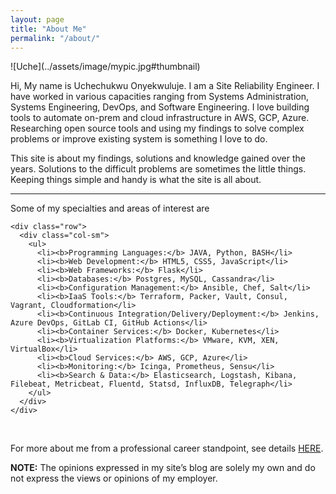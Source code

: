 ```yaml
---
layout: page
title: "About Me"
permalink: "/about/"
---
```


<div class="aboutmeformat">
  <div>
   <div class="custom" markdown="1">
   ![Uche](../assets/image/mypic.jpg#thumbnail) 
   </div>

   <p class="aboutmeparagraphsetting">
   Hi, My name is Uchechukwu Onyekwuluje. I am a Site Reliability Engineer. I have worked in various capacities ranging from Systems Administration, Systems Engineering, DevOps, and Software Engineering. I love building tools to automate on-prem and cloud infrastructure in AWS, GCP, Azure. Researching open source tools and using my findings to solve complex problems or improve existing system is something I love to do. 
   </p>

   <p class="aboutmeparagraphsetting">
   This site is about my findings, solutions and knowledge gained over the years. Solutions to the difficult problems are sometimes the little things. Keeping things simple and handy is what the site is all about.
   </p>
  </div>
  <hr>

  <div class="container">
    <div class="row">
      <div class="col-sm">
        Some of my specialties and areas of interest are
      </div>
    </div>

    <div class="row">
      <div class="col-sm">
        <ul>
          <li><b>Programming Languages:</b> JAVA, Python, BASH</li>
          <li><b>Web Development:</b> HTML5, CSS5, JavaScript</li>
          <li><b>Web Frameworks:</b> Flask</li>
          <li><b>Databases:</b> Postgres, MySQL, Cassandra</li>
          <li><b>Configuration Management:</b> Ansible, Chef, Salt</li>
          <li><b>IaaS Tools:</b> Terraform, Packer, Vault, Consul, Vagrant, Cloudformation</li>
          <li><b>Continuous Integration/Delivery/Deployment:</b> Jenkins, Azure DevOps, GitLab CI, GitHub Actions</li>
          <li><b>Container Services:</b> Docker, Kubernetes</li>
          <li><b>Virtualization Platforms:</b> VMware, KVM, XEN, VirtualBox</li>
          <li><b>Cloud Services:</b> AWS, GCP, Azure</li>
          <li><b>Monitoring:</b> Icinga, Prometheus, Sensu</li>
          <li><b>Search & Data:</b> Elasticsearch, Logstash, Kibana, Filebeat, Metricbeat, Fluentd, Statsd, InfluxDB, Telegraph</li>
        </ul>
      </div>
    </div>
  </div>  

  <br>
  <p>
    For more about me from a professional career standpoint, see details
    <a href="https://www.linkedin.com/in/uchechukwu-onyekwuluje-sde" target="_blank">HERE</a>.
  </p>

  <p>
    <b>NOTE:</b> The opinions expressed in my site’s blog are solely my own and do not express the views or opinions of my employer.
  </p>
</div>
